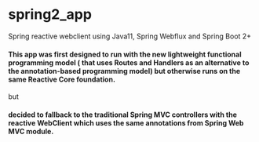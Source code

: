 # spring2_app
Spring reactive webclient using Java11, Spring Webflux and Spring Boot 2+


#### This app was first designed to run with the new lightweight functional programming model ( that uses Routes and Handlers as an alternative to the annotation-based programming model) but otherwise runs on the same Reactive Core foundation.
but
#### decided to fallback to the traditional Spring MVC controllers with the reactive WebClient which uses the same annotations from Spring Web MVC module. 
